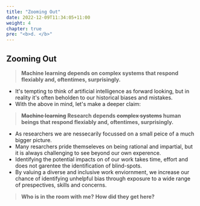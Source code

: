 ```yaml
---
title: "Zooming Out"
date: 2022-12-09T11:34:05+11:00
weight: 4
chapter: true
pre: "<b>d. </b>"
---
```


## Zooming Out

> **Machine learning depends on complex systems that respond flexiably and, oftentimes, surprisingly.**

* It's tempting to think of artificial intelligence as forward looking, but in reality it's often beholden to our historical biases and mistakes.
* With the above in mind, let's make a deeper claim:

> **~~Machine learning~~ Research depends ~~complex systems~~ human beings that respond flexiably and, oftentimes, surprisingly.**
    
* As researchers we are nessecarily focussed on a small peice of a much bigger picture.
* Many resarchers pride themseleves on being rational and impartial, but it is always challenging to see beyond our own experence.
* Identifying the potential impacts on of our work takes time, effort and does not garentee the identification of blind-spots.
* By valuing a diverse and inclusive work enviornment, we increase our chance of identifying unhelpful bias through exposure to a wide range of prespectives, skills and concerns. 

> **Who is in the room with me?**
> **How did they get here?**
